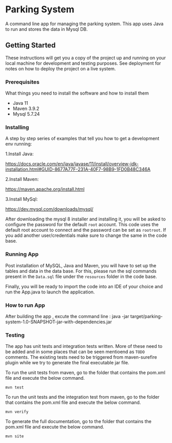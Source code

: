# Parking System
A command line app for managing the parking system.
This app uses Java to run and stores the data in Mysql DB.

## Getting Started

These instructions will get you a copy of the project up and running on your local machine for development and testing purposes. See deployment for notes on how to deploy the project on a live system.

### Prerequisites

What things you need to install the software and how to install them

- Java 11
- Maven 3.9.2
- Mysql 5.7.24

### Installing

A step by step series of examples that tell you how to get a development env running:

1.Install Java:

https://docs.oracle.com/en/java/javase/11/install/overview-jdk-installation.html#GUID-8677A77F-231A-40F7-98B9-1FD0B48C346A

2.Install Maven:

https://maven.apache.org/install.html

3.Install MySql:

https://dev.mysql.com/downloads/mysql/

After downloading the mysql 8 installer and installing it, you will be asked to configure the password for the default `root` account.
This code uses the default root account to connect and the password can be set as `rootroot`. If you add another user/credentials make sure to change the same in the code base.

### Running App

Post installation of MySQL, Java and Maven, you will have to set up the tables and data in the data base.
For this, please run the sql commands present in the `Data.sql` file under the `resources` folder in the code base.

Finally, you will be ready to import the code into an IDE of your choice and run the App.java to launch the application.
### How to run App
After building the app , excute the command line : java -jar target/parking-system-1.0-SNAPSHOT-jar-with-dependencies.jar

### Testing

The app has unit tests and integration tests written. More of these need to be added and in some places that can be seen mentioend as `TODO` comments. The existing tests need to be triggered from maven-surefire plugin while we try to generate the final executable jar file.

To run the unit tests from maven, go to the folder that contains the pom.xml file and execute the below command.

`mvn test`

To run the unit tests and the integration test from maven, go to the folder that contains the pom.xml file and execute the below command.

`mvn verify`

To generate the full documentation, go to the folder that contains the pom.xml file and execute the below command.

`mvn site`
